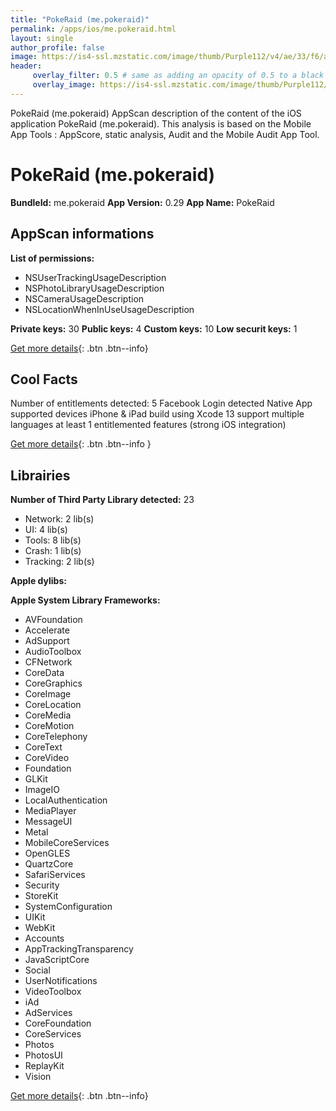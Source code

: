 ```yaml
---
title: "PokeRaid (me.pokeraid)"
permalink: /apps/ios/me.pokeraid.html
layout: single
author_profile: false
image: https://is4-ssl.mzstatic.com/image/thumb/Purple112/v4/ae/33/f6/ae33f67f-3c24-bb1f-6c62-fb3b45434ccb/AppIcon-0-1x_U007emarketing-0-7-0-85-220.png/512x512bb.jpg
header: 
     overlay_filter: 0.5 # same as adding an opacity of 0.5 to a black background
     overlay_image: https://is4-ssl.mzstatic.com/image/thumb/Purple112/v4/ae/33/f6/ae33f67f-3c24-bb1f-6c62-fb3b45434ccb/AppIcon-0-1x_U007emarketing-0-7-0-85-220.png/512x512bb.jpg
---
```

PokeRaid (me.pokeraid) AppScan description of the content of the iOS application PokeRaid (me.pokeraid). This analysis is based on the Mobile App Tools : AppScore, static analysis, Audit and the Mobile Audit App Tool.

# PokeRaid (me.pokeraid)

**BundleId:** me.pokeraid
**App Version:** 0.29
**App Name:** PokeRaid


## AppScan informations 

**List of permissions:** 
- NSUserTrackingUsageDescription
- NSPhotoLibraryUsageDescription
- NSCameraUsageDescription
- NSLocationWhenInUseUsageDescription
  
  
**Private keys:** 30
**Public keys:** 4
**Custom keys:** 10
**Low securit keys:** 1
  
[Get more details](/pricing.html){: .btn .btn--info}

## Cool Facts

Number of entitlements detected: 5
Facebook Login detected
Native App
supported devices iPhone & iPad
build using Xcode 13
support multiple languages
at least 1 entitlemented features (strong iOS integration)
  
[Get more details](/pricing.html){: .btn .btn--info }

## Librairies 
**Number of Third Party Library detected:** 23
- Network: 2 lib(s)
- UI: 4 lib(s)
- Tools: 8 lib(s)
- Crash: 1 lib(s)
- Tracking: 2 lib(s)


**Apple dylibs:**


**Apple System Library Frameworks:**
- AVFoundation
- Accelerate
- AdSupport
- AudioToolbox
- CFNetwork
- CoreData
- CoreGraphics
- CoreImage
- CoreLocation
- CoreMedia
- CoreMotion
- CoreTelephony
- CoreText
- CoreVideo
- Foundation
- GLKit
- ImageIO
- LocalAuthentication
- MediaPlayer
- MessageUI
- Metal
- MobileCoreServices
- OpenGLES
- QuartzCore
- SafariServices
- Security
- StoreKit
- SystemConfiguration
- UIKit
- WebKit
- Accounts
- AppTrackingTransparency
- JavaScriptCore
- Social
- UserNotifications
- VideoToolbox
- iAd
- AdServices
- CoreFoundation
- CoreServices
- Photos
- PhotosUI
- ReplayKit
- Vision


  
[Get more details](/pricing.html){: .btn .btn--info}

